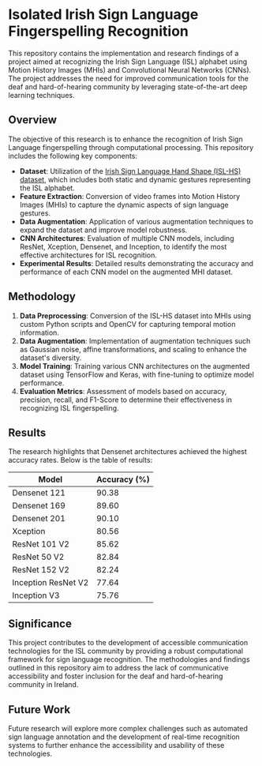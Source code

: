 # Isolated Irish Sign Language Fingerspelling Recognition

This repository contains the implementation and research findings of a project aimed at recognizing the Irish Sign Language (ISL) alphabet using Motion History Images (MHIs) and Convolutional Neural Networks (CNNs). The project addresses the need for improved communication tools for the deaf and hard-of-hearing community by leveraging state-of-the-art deep learning techniques.

## Overview

The objective of this research is to enhance the recognition of Irish Sign Language fingerspelling through computational processing. This repository includes the following key components:

- **Dataset**: Utilization of the [Irish Sign Language Hand Shape (ISL-HS) dataset](https://github.com/marlondcu/ISL), which includes both static and dynamic gestures representing the ISL alphabet.
- **Feature Extraction**: Conversion of video frames into Motion History Images (MHIs) to capture the dynamic aspects of sign language gestures.
- **Data Augmentation**: Application of various augmentation techniques to expand the dataset and improve model robustness.
- **CNN Architectures**: Evaluation of multiple CNN models, including ResNet, Xception, Densenet, and Inception, to identify the most effective architectures for ISL recognition.
- **Experimental Results**: Detailed results demonstrating the accuracy and performance of each CNN model on the augmented MHI dataset.

## Methodology

1. **Data Preprocessing**: Conversion of the ISL-HS dataset into MHIs using custom Python scripts and OpenCV for capturing temporal motion information.
2. **Data Augmentation**: Implementation of augmentation techniques such as Gaussian noise, affine transformations, and scaling to enhance the dataset's diversity.
3. **Model Training**: Training various CNN architectures on the augmented dataset using TensorFlow and Keras, with fine-tuning to optimize model performance.
4. **Evaluation Metrics**: Assessment of models based on accuracy, precision, recall, and F1-Score to determine their effectiveness in recognizing ISL fingerspelling.

## Results

The research highlights that Densenet architectures achieved the highest accuracy rates. Below is the table of results:

| Model              | Accuracy (%) |
|--------------------|--------------|
| Densenet 121       | 90.38        |
| Densenet 169       | 89.60        |
| Densenet 201       | 90.10        |
| Xception           | 80.56        |
| ResNet 101 V2      | 85.62        |
| ResNet 50 V2       | 82.84        |
| ResNet 152 V2      | 82.24        |
| Inception ResNet V2| 77.64        |
| Inception V3       | 75.76        |

## Significance

This project contributes to the development of accessible communication technologies for the ISL community by providing a robust computational framework for sign language recognition. The methodologies and findings outlined in this repository aim to address the lack of communicative accessibility and foster inclusion for the deaf and hard-of-hearing community in Ireland.

## Future Work

Future research will explore more complex challenges such as automated sign language annotation and the development of real-time recognition systems to further enhance the accessibility and usability of these technologies.
